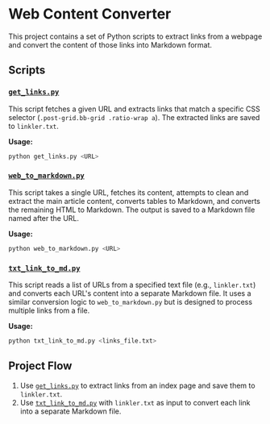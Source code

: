# Web Content Converter

This project contains a set of Python scripts to extract links from a webpage and convert the content of those links into Markdown format.

## Scripts

### [`get_links.py`](get_links.py)

This script fetches a given URL and extracts links that match a specific CSS selector (`.post-grid.bb-grid .ratio-wrap a`). The extracted links are saved to `linkler.txt`.

**Usage:**

```bash
python get_links.py <URL>
```

### [`web_to_markdown.py`](web_to_markdown.py)

This script takes a single URL, fetches its content, attempts to clean and extract the main article content, converts tables to Markdown, and converts the remaining HTML to Markdown. The output is saved to a Markdown file named after the URL.

**Usage:**

```bash
python web_to_markdown.py <URL>
```

### [`txt_link_to_md.py`](txt_link_to_md.py)

This script reads a list of URLs from a specified text file (e.g., `linkler.txt`) and converts each URL's content into a separate Markdown file. It uses a similar conversion logic to `web_to_markdown.py` but is designed to process multiple links from a file.

**Usage:**

```bash
python txt_link_to_md.py <links_file.txt>
```

## Project Flow

1.  Use [`get_links.py`](get_links.py) to extract links from an index page and save them to `linkler.txt`.
2.  Use [`txt_link_to_md.py`](txt_link_to_md.py) with `linkler.txt` as input to convert each link into a separate Markdown file.
